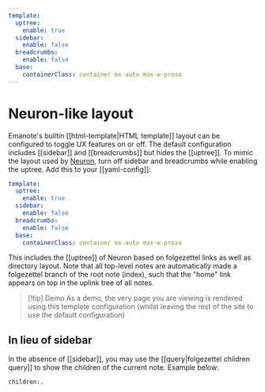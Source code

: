 ```yaml
---
template:
  uptree: 
    enable: true
  sidebar: 
    enable: false
  breadcrumbs: 
    enable: false
  base:
    containerClass: container mx-auto max-w-prose
---
```


# Neuron-like layout

Emanote's builtin [[html-template|HTML template]] layout can be configured to toggle UX features on or off. The default configuration includes [[sidebar]] and [[breadcrumbs]] but hides the [[uptree]]. To mimic the layout used by [Neuron](https://neuron.zettel.page/), turn off sidebar and breadcrumbs while enabling the uptree. Add this to your [[yaml-config]]:

```yml
template:
  uptree: 
    enable: true
  sidebar: 
    enable: false
  breadcrumbs: 
    enable: false
  base:
    containerClass: container mx-auto max-w-prose
```

This includes the [[uptree]] of Neuron based on folgezettel links as well as directory layout. Note that all top-level notes are automatically made a folgezettel branch of the root note (index), such that the "home" link appears on top in the uplink tree of all notes. 

> [!tip] Demo
> As a demo, the very page you are viewing is rendered using this template configuration (whilst leaving the rest of the site to use the default configuration)

## In lieu of sidebar

In the absence of [[sidebar]], you may use the [[query|folgezettel children query]] to show the children of the current note. Example below:

```query
children:.
```